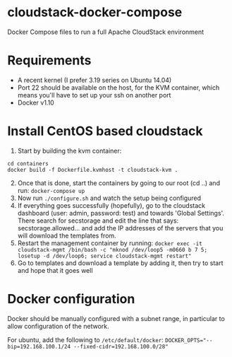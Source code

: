 # cloudstack-docker-compose
Docker Compose files to run a full Apache CloudStack environment

# Requirements
* A recent kernel (I prefer 3.19 series on Ubuntu 14.04)
* Port 22 should be available on the host, for the KVM container, which means you'll have to set up your ssh on another port
* Docker v1.10

# Install CentOS based cloudstack
1. Start by building the kvm container:
```
cd containers
docker build -f Dockerfile.kvmhost -t cloudstack-kvm .
```
2. Once that is done, start the containers by going to our root (cd ..) and run: `docker-compose up`
3. Now run `./configure.sh` and watch the setup being configured
4. If everything goes successfully (hopefully), go to the cloudstack dashboard (user: admin, password: test) and towards 'Global Settings'. There search for secstorage and edit the line that says: secstorage.allowed... and add the IP addresses of the servers that you will download the templates from.
5. Restart the management container by running: `docker exec -it cloudstack-mgmt /bin/bash -c "mknod /dev/loop5 -m0660 b 7 5; losetup -d /dev/loop6; service cloudstack-mgmt restart"`
6. Go to templates and download a template by adding it, then try to start and hope that it goes well 

# Docker configuration
Docker should be manually configured with a subnet range, in particular to allow configuration of the network.

For ubuntu, add the following to `/etc/default/docker`:
`DOCKER_OPTS="--bip=192.168.100.1/24 --fixed-cidr=192.168.100.0/28"`

